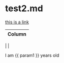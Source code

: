 # test2.md

[this is a link](www.this-is-a-link.fake.site.com)

| Column
| :-----
|
|

I am {{ param1 }} years old
